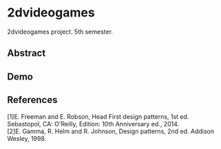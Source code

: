 # 2dvideogames
2dvideogames project. 5th semester.
## Abstract

## Demo

## References
[1]E. Freeman and E. Robson, Head First design patterns, 1st ed. Sebastopol, CA: O'Reilly, Edition: 10th Anniversary ed., 2014.<br>
[2]E. Gamma, R. Helm and R. Johnson, Design patterns, 2nd ed. Addison Wesley, 1998.
